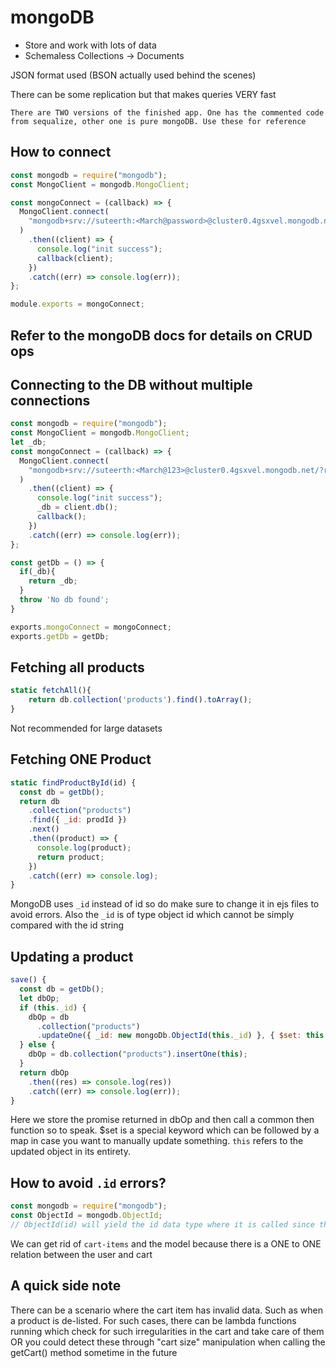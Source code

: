 # mongoDB
- Store and work with lots of data
- Schemaless
 Collections -> Documents

JSON format used (BSON actually used behind the scenes)

There can be some replication but that makes queries VERY fast

```
There are TWO versions of the finished app. One has the commented code from sequalize, other one is pure mongoDB. Use these for reference
```

## How to connect
```js
const mongodb = require("mongodb");
const MongoClient = mongodb.MongoClient;

const mongoConnect = (callback) => {
  MongoClient.connect(
    "mongodb+srv://suteerth:<March@password>@cluster0.4gsxvel.mongodb.net/?retryWrites=true&w=majority"
  )
    .then((client) => {
      console.log("init success");
      callback(client);
    })
    .catch((err) => console.log(err));
};

module.exports = mongoConnect;
```
## Refer to the mongoDB docs for details on CRUD ops

## Connecting to the DB without multiple connections
```js
const mongodb = require("mongodb");
const MongoClient = mongodb.MongoClient;
let _db;
const mongoConnect = (callback) => {
  MongoClient.connect(
    "mongodb+srv://suteerth:<March@123>@cluster0.4gsxvel.mongodb.net/?retryWrites=true&w=majority"
  )
    .then((client) => {
      console.log("init success");
      _db = client.db();
      callback();
    })
    .catch((err) => console.log(err));
};

const getDb = () => {
  if(_db){
    return _db;
  }
  throw 'No db found';
}

exports.mongoConnect = mongoConnect;
exports.getDb = getDb;
```

## Fetching all products
```js
static fetchAll(){
    return db.collection('products').find().toArray();
}
```
Not recommended for large datasets
## Fetching ONE Product
```js
static findProductById(id) {
  const db = getDb();
  return db
    .collection("products")
    .find({ _id: prodId })
    .next()
    .then((product) => {
      console.log(product);
      return product;
    })
    .catch((err) => console.log);
}
```
MongoDB uses `_id` instead of id so do make sure to change it in ejs files to avoid errors. Also the `_id` is of type object id which cannot be simply compared with the id string

## Updating a product 
```js
save() {
  const db = getDb();
  let dbOp;
  if (this._id) {
    dbOp = db
      .collection("products")
      .updateOne({ _id: new mongoDb.ObjectId(this._id) }, { $set: this });
  } else {
    dbOp = db.collection("products").insertOne(this);
  }
  return dbOp
    .then((res) => console.log(res))
    .catch((err) => console.log(err));
}
```
Here we store the promise returned in dbOp and then call a common then function so to speak.
$set is a special keyword which can be followed by a map in case you want to manually update something. `this` refers to the updated object in its entirety.

## How to avoid `.id` errors?
```js
const mongodb = require("mongodb");
const ObjectId = mongodb.ObjectId;
// ObjectId(id) will yield the id data type where it is called since the normal string is not acceptable for mongoDB
```

We can get rid of `cart-items` and the model because there is a ONE to ONE relation between the user and cart

## A quick side note
There can be a scenario where the cart item has invalid data. Such as when a product is de-listed. For such cases, there can be lambda functions running which check for such irregularities in the cart and take care of them OR you could detect these through "cart size" manipulation when calling the getCart() method sometime in the future
